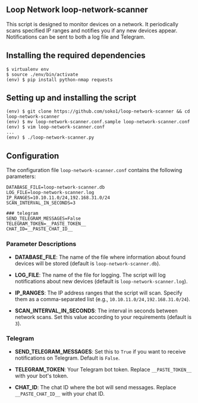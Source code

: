 ## Loop Network loop-network-scanner

This script is designed to monitor devices on a network. It periodically scans specified IP ranges and notifies you if any new devices appear. Notifications can be sent to both a log file and Telegram.

## Installing the required dependencies

```
$ virtualenv env
$ source ./env/bin/activate
(env) $ pip install python-nmap requests
```

## Setting up and installing the script

```
(env) $ git clone https://github.com/soko1/loop-network-scanner && cd loop-network-scanner
(env) $ mv loop-network-scanner.conf.sample loop-network-scanner.conf
(env) $ vim loop-network-scanner.conf
...
(env) $ ./loop-network-scanner.py
```

## Configuration

The configuration file `loop-network-scanner.conf` contains the following parameters:

```
DATABASE_FILE=loop-network-scanner.db
LOG_FILE=loop-network-scanner.log
IP_RANGES=10.10.11.0/24,192.168.31.0/24
SCAN_INTERVAL_IN_SECONDS=3

### telegram
SEND_TELEGRAM_MESSAGES=False
TELEGRAM_TOKEN=__PASTE_TOKEN__
CHAT_ID=__PASTE_CHAT_ID__
```

### Parameter Descriptions

- **DATABASE_FILE**: The name of the file where information about found devices will be stored (default is `loop-network-scanner.db`).

- **LOG_FILE**: The name of the file for logging. The script will log notifications about new devices (default is `loop-network-scanner.log`).

- **IP_RANGES**: The IP address ranges that the script will scan. Specify them as a comma-separated list (e.g., `10.10.11.0/24,192.168.31.0/24`).

- **SCAN_INTERVAL_IN_SECONDS**: The interval in seconds between network scans. Set this value according to your requirements (default is `3`).

### Telegram

- **SEND_TELEGRAM_MESSAGES**: Set this to `True` if you want to receive notifications on Telegram. Default is `False`.

- **TELEGRAM_TOKEN**: Your Telegram bot token. Replace `__PASTE_TOKEN__` with your bot's token.

- **CHAT_ID**: The chat ID where the bot will send messages. Replace `__PASTE_CHAT_ID__` with your chat ID.

